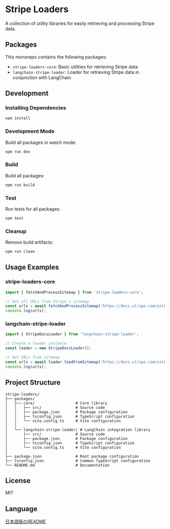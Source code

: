 # Stripe Loaders

A collection of utility libraries for easily retrieving and processing Stripe data.

## Packages

This monorepo contains the following packages:

- `stripe-loaders-core`: Basic utilities for retrieving Stripe data
- `langchain-stripe-loader`: Loader for retrieving Stripe data in conjunction with LangChain

## Development

### Installing Dependencies

```bash
npm install
```

### Development Mode

Build all packages in watch mode:

```bash
npm run dev
```

### Build

Build all packages:

```bash
npm run build
```

### Test

Run tests for all packages:

```bash
npm test
```

### Cleanup

Remove build artifacts:

```bash
npm run clean
```

## Usage Examples

### stripe-loaders-core

```typescript
import { fetchAndProcessSitemap } from 'stripe-loaders-core';

// Get all URLs from Stripe's sitemap
const urls = await fetchAndProcessSitemap('https://docs.stripe.com/sitemap.xml');
console.log(urls);
```

### langchain-stripe-loader

```typescript
import { StripeDocsLoader } from 'langchain-stripe-loader';

// Create a loader instance
const loader = new StripeDocsLoader();

// Get URLs from sitemap
const urls = await loader.loadFromSitemap('https://docs.stripe.com/sitemap.xml');
console.log(urls);
```

## Project Structure

```
stripe-loaders/
├── packages/
│   ├── core/                  # Core library
│   │   ├── src/               # Source code
│   │   ├── package.json       # Package configuration
│   │   ├── tsconfig.json      # TypeScript configuration
│   │   └── vite.config.ts     # Vite configuration
│   │
│   └── langchain-stripe-loader/ # LangChain integration library
│       ├── src/               # Source code
│       ├── package.json       # Package configuration
│       ├── tsconfig.json      # TypeScript configuration
│       └── vite.config.ts     # Vite configuration
│
├── package.json               # Root package configuration
├── tsconfig.json              # Common TypeScript configuration
└── README.md                  # Documentation
```

## License

MIT

## Language

[日本語版のREADME](./README_ja.md) 
